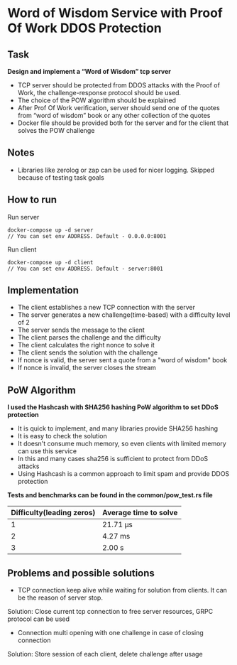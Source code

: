 # Word of Wisdom Service with Proof Of Work DDOS Protection

## Task

**Design and implement a “Word of Wisdom” tcp server**

- TCP server should be protected from DDOS attacks with the Proof of Work, the challenge-response protocol should be used.
- The choice of the POW algorithm should be explained
- After Prof Of Work verification, server should send one of the quotes from “word of wisdom” book or any other collection of the quotes
- Docker file should be provided both for the server and for the client that solves the POW challenge

## Notes

- Libraries like zerolog or zap can be used for nicer logging. Skipped because of testing task goals

## How to run

Run server
```
docker-compose up -d server
// You can set env ADDRESS. Default - 0.0.0.0:8001
```

Run client
```
docker-compose up -d client
// You can set env ADDRESS. Default - server:8001
```

## Implementation

- The client establishes a new TCP connection with the server
- The server generates a new challenge(time-based) with a difficulty level of 2
- The server sends the message to the client
- The client parses the challenge and the difficulty
- The client calculates the right nonce to solve it
- The client sends the solution with the challenge
- If nonce is valid, the server sent a quote from a "word of wisdom" book
- If nonce is invalid, the server closes the stream

## PoW Algorithm

**I used the Hashcash with SHA256 hashing PoW algorithm to set DDoS protection**

- It is quick to implement, and many libraries provide SHA256 hashing
- It is easy to check the solution
- It doesn't consume much memory, so even clients with limited memory can use this service
- In this and many cases sha256 is sufficient to protect from DDoS attacks
- Using Hashcash is a common approach to limit spam and provide DDOS protection

**Tests and benchmarks can be found in the common/pow_test.rs file**

| Difficulty(leading zeros) | Average time to solve |
|---------------------------|-----------------------|
| 1                         | 21.71 µs              |
| 2                         | 4.27 ms               |
| 3                         | 2.00 s                |

## Problems and possible solutions

- TCP connection keep alive while waiting for solution from clients. It can be the reason of server stop.

Solution: Close current tcp connection to free server resources, GRPC protocol can be used

- Connection multi opening with one challenge in case of closing connection

Solution: Store session of each client, delete challenge after usage
